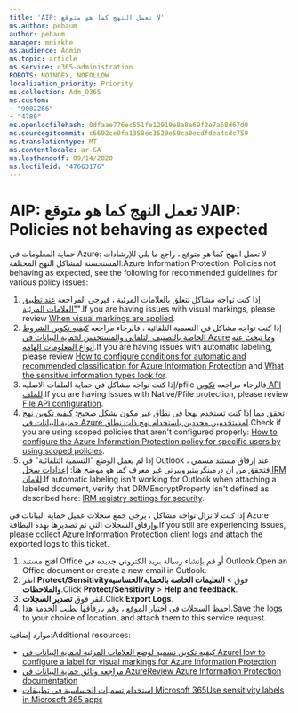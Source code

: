 ```yaml
---
title: 'AIP: لا تعمل النهج كما هو متوقع'
ms.author: pebaum
author: pebaum
manager: mnirkhe
ms.audience: Admin
ms.topic: article
ms.service: o365-administration
ROBOTS: NOINDEX, NOFOLLOW
localization_priority: Priority
ms.collection: Adm_O365
ms.custom:
- "9002266"
- "4780"
ms.openlocfilehash: 0dfaae776ec551fe12919e8a8e69f2e7a58d67d0
ms.sourcegitcommit: c6692ce0fa1358ec3529e59ca0ecdfdea4cdc759
ms.translationtype: MT
ms.contentlocale: ar-SA
ms.lasthandoff: 09/14/2020
ms.locfileid: "47663176"
---
```

# <a name="aip-policies-not-behaving-as-expected"></a><span data-ttu-id="49014-102">AIP: لا تعمل النهج كما هو متوقع</span><span class="sxs-lookup"><span data-stu-id="49014-102">AIP: Policies not behaving as expected</span></span>

<span data-ttu-id="49014-103">حماية المعلومات في Azure: لا تعمل النهج كما هو متوقع ، راجع ما يلي للإرشادات المستحسنة لمشاكل النهج المختلفة:</span><span class="sxs-lookup"><span data-stu-id="49014-103">Azure Information Protection: Policies not behaving as expected, see the following for recommended guidelines for various policy issues:</span></span>

1. <span data-ttu-id="49014-104">إذا كنت تواجه مشاكل تتعلق بالعلامات المرئية ، فيرجى المراجعة [عند تطبيق "العلامات المرئية](https://docs.microsoft.com/azure/information-protection/configure-policy-markings#when-visual-markings-are-applied)".</span><span class="sxs-lookup"><span data-stu-id="49014-104">If you are having issues with visual markings, please review [When visual markings are applied](https://docs.microsoft.com/azure/information-protection/configure-policy-markings#when-visual-markings-are-applied).</span></span>
2. <span data-ttu-id="49014-105">إذا كنت تواجه مشاكل في التسمية التلقائية ، فالرجاء مراجعه [كيفيه تكوين الشروط الخاصة بالتصنيف التلقائي والمستحسن لحماية البيانات في Azure](https://docs.microsoft.com/azure/information-protection/configure-policy-classification) [وما تبحث عنه أنواع المعلومات الهامه](https://docs.microsoft.com/microsoft-365/compliance/sensitive-information-type-entity-definitions).</span><span class="sxs-lookup"><span data-stu-id="49014-105">If you are having issues with automatic labeling, please review [How to configure conditions for automatic and recommended classification for Azure Information Protection](https://docs.microsoft.com/azure/information-protection/configure-policy-classification) and [What the sensitive information types look for](https://docs.microsoft.com/microsoft-365/compliance/sensitive-information-type-entity-definitions).</span></span>
3. <span data-ttu-id="49014-106">إذا كنت تواجه مشاكل في حماية الملفات الاصليه/pfile فالرجاء مراجعه [تكوين API للملف](https://docs.microsoft.com/azure/information-protection/develop/file-api-configuration).</span><span class="sxs-lookup"><span data-stu-id="49014-106">If you are having issues with Native/Pfile protection, please review [File API configuration](https://docs.microsoft.com/azure/information-protection/develop/file-api-configuration).</span></span>
4. <span data-ttu-id="49014-107">تحقق مما إذا كنت تستخدم نهجا في نطاق غير مكون بشكل صحيح: [كيفيه تكوين نهج حماية البيانات في Azure لمستخدمين محددين باستخدام نهج ذات نطاق](https://docs.microsoft.com/azure/information-protection/configure-policy-scope).</span><span class="sxs-lookup"><span data-stu-id="49014-107">Check if you are using scoped policies that aren't configured properly: [How to configure the Azure Information Protection policy for specific users by using scoped policies](https://docs.microsoft.com/azure/information-protection/configure-policy-scope).</span></span>
5. <span data-ttu-id="49014-108">إذا لم يعمل الوضع "التسمية التلقائية" في Outlook عند إرفاق مستند مسمي ، فتحقق من ان درمينكريبتبروبيرتي غير معرف كما هو موضح هنا: [إعدادات سجل IRM للامان](https://docs.microsoft.com/deployoffice/security/protect-sensitive-messages-and-documents-by-using-irm-in-office#office-2016-irm-registry-key-options).</span><span class="sxs-lookup"><span data-stu-id="49014-108">If automatic labeling isn't working for Outlook when attaching a labeled document, verify that DRMEncryptProperty isn't defined as described here: [IRM registry settings for security](https://docs.microsoft.com/deployoffice/security/protect-sensitive-messages-and-documents-by-using-irm-in-office#office-2016-irm-registry-key-options).</span></span>

<span data-ttu-id="49014-109">إذا كنت لا تزال تواجه مشاكل ، يرجى جمع سجلات عميل حماية البيانات في Azure وإرفاق السجلات التي تم تصديرها بهذه البطاقة.</span><span class="sxs-lookup"><span data-stu-id="49014-109">If you still are experiencing issues, please collect Azure Information Protection client logs and attach the exported logs to this ticket.</span></span>

1. <span data-ttu-id="49014-110">افتح مستند Office أو قم بإنشاء رسالة بريد الكتروني جديده في Outlook.</span><span class="sxs-lookup"><span data-stu-id="49014-110">Open an Office document or create a new email in Outlook.</span></span>
2. <span data-ttu-id="49014-111">انقر **Protect/Sensitivity**فوق  >  **التعليمات الخاصة بالحماية/الحساسية والملاحظات**.</span><span class="sxs-lookup"><span data-stu-id="49014-111">Click **Protect/Sensitivity** > **Help and feedback**.</span></span>
3. <span data-ttu-id="49014-112">انقر فوق **تصدير السجلات**.</span><span class="sxs-lookup"><span data-stu-id="49014-112">Click **Export Logs**.</span></span>
4. <span data-ttu-id="49014-113">احفظ السجلات في اختيار الموقع ، وقم بإرفاقها بطلب الخدمة هذا.</span><span class="sxs-lookup"><span data-stu-id="49014-113">Save the logs to your choice of location, and attach them to this service request.</span></span>

<span data-ttu-id="49014-114">موارد إضافية:</span><span class="sxs-lookup"><span data-stu-id="49014-114">Additional resources:</span></span>

- [<span data-ttu-id="49014-115">كيفيه تكوين تسميه لوضع العلامات المرئية لحماية البيانات في Azure</span><span class="sxs-lookup"><span data-stu-id="49014-115">How to configure a label for visual markings for Azure Information Protection</span></span>](https://docs.microsoft.com/azure/information-protection/configure-policy-markings)
- [<span data-ttu-id="49014-116">مراجعه وثائق حماية البيانات في Azure</span><span class="sxs-lookup"><span data-stu-id="49014-116">Review Azure Information Protection documentation</span></span>](https://docs.microsoft.com/azure/information-protection/what-is-information-protection)
- [<span data-ttu-id="49014-117">استخدام تسميات الحساسية في تطبيقات Microsoft 365</span><span class="sxs-lookup"><span data-stu-id="49014-117">Use sensitivity labels in Microsoft 365 apps</span></span>](https://docs.microsoft.com/microsoft-365/compliance/sensitivity-labels-office-apps)

